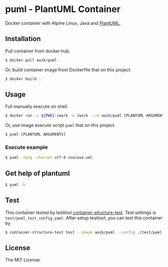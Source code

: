 puml - PlantUML Container
==========

Docker container with Alpine Linux, Java and [PlantUML](http://plantuml.com/).

## Installation

Pull container from docker hub.

```sh
$ docker pull aozk/puml
```

Or, build container image from Dockerfile that on this project.

```sh
$ docker build .
```

## Usage

Full manually execute on shell.

```sh
$ docker run -v ${PWD}:/work -w /work --rm aozk/puml [PLANTUML ARGUMENTS]
```

Or, use image execute script `puml` that on this project.

```sh
$ puml [PLANTUML ARGUMENTS]
```

### Execute example

```sh
$ puml -tpng -charset utf-8 usecase.uml
```

## Get help of plantuml

```sh
$ puml -h
```

## Test

This container tested by testtool [container-structure-test](https://github.com/GoogleContainerTools/container-structure-test). Test settings is `test/puml_test_config.yaml`. After setup testtool, you can test this container by

```sh
$ container-structure-test test --image aozk/puml --config ./test/puml_test_config.yaml
```

## License
The MIT License.
